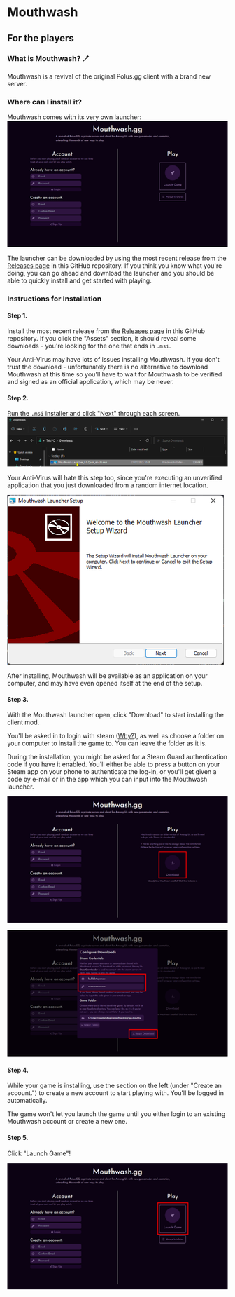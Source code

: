 # Mouthwash

## For the players
### What is Mouthwash? 🪥
Mouthwash is a revival of the original Polus.gg client with a brand new server.

### Where can I install it?
Mouthwash comes with its very own launcher: ![Mouthwash.GG Launcher showing the account creation section and the ability to launch the game](media/launcher.png)

The launcher can be downloaded by using the most recent release from the [Releases page](https://github.com/edqx/MouthwashPublic/releases) in this GitHub repository. If you think you know what you're doing, you can go ahead and download the launcher and you should be able to quickly install and get started with playing.

### Instructions for Installation

#### Step 1.
Install the most recent release from the [Releases page](https://github.com/edqx/MouthwashPublic/releases) in this GitHub repository. If you click the "Assets" section, it should reveal some downloads - you're looking for the one that ends in `.msi`.

Your Anti-Virus may have lots of issues installing Mouthwash. If you don't trust the download - unfortunately there is no alternative to download Mouthwash at this time so you'll have to wait for Mouthwash to be verified and signed as an official application, which may be never.

#### Step 2.
Run the `.msi` installer and click "Next" through each screen.
![Windows File Explorer with the Mouthwash Launcher installer file selected, just about to click it to execute it and begin installation](media/launcher-msi-file-explorer.png)

Your Anti-Virus will hate this step too, since you're executing an unverified application that you just downloaded from a random internet location.

![After running the installation wizard](media/launcher-installation-wizard.png)

After installing, Mouthwash will be available as an application on your computer, and may have even opened itself at the end of the setup.

#### Step 3.
With the Mouthwash launcher open, click "Download" to start installing the client mod.

You'll be asked in to login with steam ([Why?](#Why-do-I-have-to-login-with-steam)), as well as choose a folder on your computer to install the game to. You can leave the folder as it is.

During the installation, you might be asked for a Steam Guard authentication code if you have it enabled. You'll either be able to press a button on your Steam app on your phone to authenticate the log-in, or you'll get given a code by e-mail or in the app which you can input into the Mouthwash launcher.

!["Download" button highlighted in the launcher](media/launcher-download-highlighted.png)

!["Begin Download" button highlighted in the popup in the launcher after clicking the "Download" button](media/launcher-begin-download-highlighted.png)

#### Step 4.
While your game is installing, use the section on the left (under "Create an account.") to create a new account to start playing with. You'll be logged in automatically.

The game won't let you launch the game until you either login to an existing Mouthwash account or create a new one.

#### Step 5.
Click "Launch Game"!

!["Launch Game" button highlighted in the launcher](media/launcher-launch-game-highlighted.png)